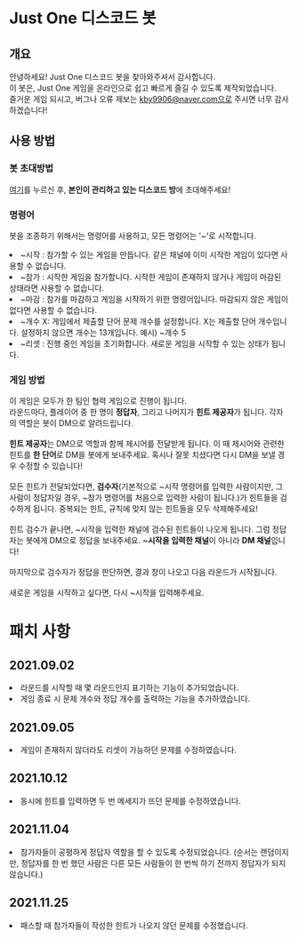 # Just One 디스코드 봇
## 개요
안녕하세요! Just One 디스코드 봇을 찾아와주셔서 감사합니다. 
<br>이 봇은, Just One 게임을 온라인으로 쉽고 빠르게 즐길 수 있도록 제작되었습니다.
<br>즐거운 게임 되시고, 버그나 오류 제보는 kby9906@naver.com으로 주시면 너무 감사하겠습니다!

## 사용 방법
### 봇 초대방법

<a href="https://bit.ly/38pCplR">여기</a>를 누르신 후, <b>본인이 관리하고 있는 디스코드 방</b>에 초대해주세요!

### 명령어
봇을 조종하기 위해서는 명령어를 사용하고, 모든 명령어는 '~'로 시작합니다.
<li>~시작 : 참가할 수 있는 게임을 만듭니다. 같은 채널에 이미 시작한 게임이 있다면 사용할 수 없습니다.
<li>~참가 : 시작한 게임을 참가합니다. 시작한 게임이 존재하지 않거나 게임이 마감된 상태라면 사용할 수 없습니다.
<li>~마감 : 참가를 마감하고 게임을 시작하기 위한 명령어입니다. 마감되지 않은 게임이 없다면 사용할 수 없습니다.
<li>~개수 X: 게임에서 제출할 단어 문제 개수를 설정합니다. X는 제출할 단어 개수입니다. 설정하지 않으면 개수는 13개입니다. 예시) ~개수 5
<li>~리셋 : 진행 중인 게임을 초기화합니다. 새로운 게임을 시작할 수 있는 상태가 됩니다.

### 게임 방법
이 게임은 모두가 한 팀인 협력 게임으로 진행이 됩니다.
<br>라운드마다, 플레이어 중 한 명이 <b>정답자</b>, 그리고 나머지가 <b>힌트 제공자</b>가 됩니다. 각자의 역할은 봇이 DM으로 알려드립니다.
<br>
<br><b>힌트 제공자</b>는 DM으로 역할과 함께 제시어를 전달받게 됩니다. 이 때 제시어와 관련한 힌트를 <b>한 단어</b>로 DM을 봇에게 보내주세요. 혹시나 잘못 치셨다면 다시 DM을 보낼 경우 수정할 수 있습니다!
<br>
<br>모든 힌트가 전달되었다면, <b>검수자</b>(기본적으로 ~시작 명령어를 입력한 사람이지만, 그 사람이 정답자일 경우, ~참가 명령어를 처음으로 입력한 사람이 됩니다.)가 힌트들을 검수하게 됩니다. 중복되는 힌트, 규칙에 맞지 않는 힌트들을 모두 삭제해주세요!
<br>
<br>힌트 검수가 끝나면, ~시작을 입력한 채널에 검수된 힌트들이 나오게 됩니다. 그럼 정답자는 봇에게 DM으로 정답을 보내주세요. <b>~시작을 입력한 채널</b>이 아니라 <b>DM 채널</b>입니다!
<br>
<br>마지막으로 검수자가 정답을 판단하면, 결과 창이 나오고 다음 라운드가 시작됩니다.
<br>
<br>새로운 게임을 시작하고 싶다면, 다시 ~시작을 입력해주세요.

# 패치 사항
## 2021.09.02
<li> 라운드를 시작할 때 몇 라운드인지 표기하는 기능이 추가되었습니다.
<li> 게임 종료 시 문제 개수와 정답 개수를 출력하는 기능을 추가하였습니다.

## 2021.09.05
<li> 게임이 존재하지 않더라도 리셋이 가능하던 문제를 수정하였습니다.

## 2021.10.12
<li> 동시에 힌트를 입력하면 두 번 메세지가 뜨던 문제를 수정하였습니다.

## 2021.11.04
<li> 참가자들이 공평하게 정답자 역할을 할 수 있도록 수정되었습니다. (순서는 랜덤이지만, 정답자를 한 번 했던 사람은 다른 모든 사람들이 한 번씩 하기 전까지 정답자가 되지 않습니다.)

## 2021.11.25
<li> 패스할 때 참가자들이 작성한 힌트가 나오지 않던 문제를 수정했습니다.